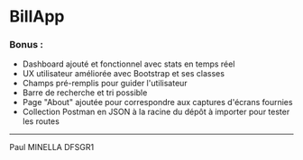 # BillApp

### Bonus :
- Dashboard ajouté et fonctionnel avec stats en temps réel
- UX utilisateur améliorée avec Bootstrap et ses classes
- Champs pré-remplis pour guider l'utilisateur
- Barre de recherche et tri possible
- Page "About" ajoutée pour correspondre aux captures d'écrans fournies
- Collection Postman en JSON à la racine du dépôt à importer pour tester les routes

---

Paul MINELLA DFSGR1
